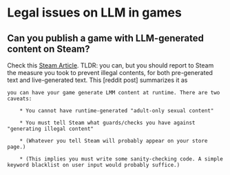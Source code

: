 # Legal issues on LLM in games

## 

## Can you publish a game with LLM-generated content on Steam?
Check this [Steam Article](https://store.steampowered.com/news/group/4145017/view/3862463747997849618). TLDR: you can, but you should report to Steam the measure you took to prevent  illegal contents, for both pre-generated text and live-generated text. This [reddit post] summarizes it as
```
you can have your game generate LMM content at runtime. There are two caveats:

    * You cannot have runtime-generated "adult-only sexual content"

    * You must tell Steam what guards/checks you have against "generating illegal content"

    * (Whatever you tell Steam will probably appear on your store page.)

    * (This implies you must write some sanity-checking code. A simple keyword blacklist on user input would probably suffice.)

```